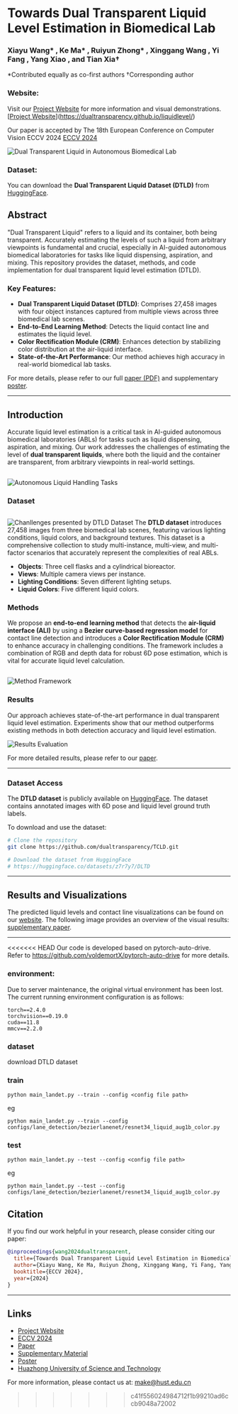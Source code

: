 # Towards Dual Transparent Liquid Level Estimation in Biomedical Lab
### Xiayu Wang* , Ke Ma* , Ruiyun Zhong* , Xinggang Wang , Yi Fang , Yang Xiao , and Tian Xia†
*Contributed equally as co-first authors
†Corresponding author

### Website:
Visit our [Project Website](https://dualtransparency.github.io/liquidlevel/) for more information and visual demonstrations.
[[Project Website](https://dualtransparency.github.io/liquidlevel/)](https://dualtransparency.github.io/liquidlevel/)

Our paper is accepted by The 18th European Conference on Computer Vision ECCV 2024 [ECCV 2024](https://eccv.ecva.net/virtual/2024/poster/254)

![Dual Transparent Liquid in Autonomous Biomedical Lab](docs/banner_bg.png)

### Dataset:
You can download the **Dual Transparent Liquid Dataset (DTLD)** from [HuggingFace](https://huggingface.co/datasets/z7r7y7/DLTD).


## Abstract

"Dual Transparent Liquid" refers to a liquid and its container, both being transparent. Accurately estimating the levels of such a liquid from arbitrary viewpoints is fundamental and crucial, especially in AI-guided autonomous biomedical laboratories for tasks like liquid dispensing, aspiration, and mixing. This repository provides the dataset, methods, and code implementation for dual transparent liquid level estimation (DTLD). 

### Key Features:
- **Dual Transparent Liquid Dataset (DTLD)**: Comprises 27,458 images with four object instances captured from multiple views across three biomedical lab scenes.
- **End-to-End Learning Method**: Detects the liquid contact line and estimates the liquid level.
- **Color Rectification Module (CRM)**: Enhances detection by stabilizing color distribution at the air-liquid interface.
- **State-of-the-Art Performance**: Our method achieves high accuracy in real-world biomedical lab tasks.

For more details, please refer to our full [paper (PDF)](docs/ECCV_Paper.pdf) and supplementary [poster](https://eccv.ecva.net/virtual/2024/poster/254).

---

## Introduction

Accurate liquid level estimation is a critical task in AI-guided autonomous biomedical laboratories (ABLs) for tasks such as liquid dispensing, aspiration, and mixing. Our work addresses the challenges of estimating the level of **dual transparent liquids**, where both the liquid and the container are transparent, from arbitrary viewpoints in real-world settings.

##
![Autonomous Liquid Handling Tasks](docs/section1.png)


### Dataset

##
##
![Chanllenges presented by DTLD Dataset](docs/section2.png)
The **DTLD dataset** introduces 27,458 images from three biomedical lab scenes, featuring various lighting conditions, liquid colors, and background textures. This dataset is a comprehensive collection to study multi-instance, multi-view, and multi-factor scenarios that accurately represent the complexities of real ABLs.

- **Objects**: Three cell flasks and a cylindrical bioreactor.
- **Views**: Multiple camera views per instance.
- **Lighting Conditions**: Seven different lighting setups.
- **Liquid Colors**: Five different liquid colors.


### Methods

We propose an **end-to-end learning method** that detects the **air-liquid interface (ALI)** by using a **Bezier curve-based regression model** for contact line detection and introduces a **Color Rectification Module (CRM)** to enhance accuracy in challenging conditions. The framework includes a combination of RGB and depth data for robust 6D pose estimation, which is vital for accurate liquid level calculation.

##
##
![Method Framework](docs/section3.png)

### Results

Our approach achieves state-of-the-art performance in dual transparent liquid level estimation. Experiments show that our method outperforms existing methods in both detection accuracy and liquid level estimation.

![Results Evaluation](docs/section4.png)

For more detailed results, please refer to our [paper](docs/ECCV_Paper.pdf).

---

### Dataset Access

The **DTLD dataset** is publicly available on [HuggingFace](https://huggingface.co/datasets/z7r7y7/DLTD). The dataset contains annotated images with 6D pose and liquid level ground truth labels.

To download and use the dataset:

```bash
# Clone the repository
git clone https://github.com/dualtransparency/TCLD.git

# Download the dataset from HuggingFace
# https://huggingface.co/datasets/z7r7y7/DLTD
```

---

## Results and Visualizations

The predicted liquid levels and contact line visualizations can be found on our [website](https://dualtransparency.github.io/liquidlevel/). The following image provides an overview of the visual results: [supplementary paper](docs/ECCV_SPmaterial.pdf).

---


<<<<<<< HEAD
Our code is developed based on pytorch-auto-drive.\
Refer to https://github.com/voldemortX/pytorch-auto-drive for more details.

### environment:
Due to server maintenance, the original virtual environment has been lost. The current running environment configuration is as follows:
```
torch==2.4.0
torchvision==0.19.0
cuda==11.8
mmcv==2.2.0
```
### dataset
download DTLD dataset


### train
```
python main_landet.py --train --config <config file path> 
```
eg
```
python main_landet.py --train --config configs/lane_detection/bezierlanenet/resnet34_liquid_aug1b_color.py
```

### test
```
python main_landet.py --test --config <config file path> 
```
eg
```
python main_landet.py --test --config configs/lane_detection/bezierlanenet/resnet34_liquid_aug1b_color.py
```

## Citation

If you find our work helpful in your research, please consider citing our paper:

```bibtex
@inproceedings{wang2024dualtransparent,
  title={Towards Dual Transparent Liquid Level Estimation in Biomedical Lab: Dataset, Methods, and Practices},
  author={Xiayu Wang, Ke Ma, Ruiyun Zhong, Xinggang Wang, Yi Fang, Yang Xiao, and Tian Xia},
  booktitle={ECCV 2024},
  year={2024}
}
```

---

## Links

- [Project Website](https://dualtransparency.github.io/liquidlevel/)
- [ECCV 2024](https://eccv.ecva.net/)
- [Paper](ECCV_Paper.pdf)
- [Supplementary Material](ECCV_Paper.pdf)
- [Poster](https://eccv.ecva.net/virtual/2024/poster/254)
- [Huazhong University of Science and Technology](https://english.hust.edu.cn/)

For more information, please contact us at: [make@hust.edu.cn](mailto:make@hust.edu.cn)
>>>>>>> c41f556024984712f1b99210ad6ccb9048a72002
